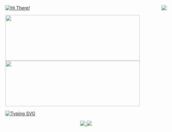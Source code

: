 <p>
  <img align=right src="https://komarev.com/ghpvc/?username=dannyalas&color=f88469" />
  <a href="https://github.com/DannyAlas/typewriter">
   <img src="https://api.danielalas.com/typewriter/?font=Fira+Code&duration=2000&pause=500&color=69DDF8&center=false&width=435&lines=Hi+There!;My+Name+is+Daniel!" alt="Hi There!" />
  </a>
</p>

<p>
  <a href="https://github.com/DannyAlas">
   <img width=420 height=142 src="https://api.danielalas.com/profile-counter" />
  </a>
  <a href="https://danielalas.com">
    <img width=420 height=142 src="https://github-readme-stats.vercel.app/api/pin/?username=DannyAlas&repo=my-site&bg_color=0000&text_color=aaa&title_color=f88469&icon_color=ffc89b&show_icons=true&border_color=aaa&border_radius=24" />
  </a>
</p>

<a href="https://github.com/DannyAlas/typewriter"><img src="https://readme-typing-svg.demolab.com?font=Fira+Code&pause=7000&color=69DDF8&repeat=false&width=435&lines=I'm+working+on.+.+." alt="Typing SVG" /></a>


<p align=center>
  <a href="https://github.com/wildrootlab/SHARCQ">
  <img src="https://github-readme-stats.vercel.app/api/pin/?username=wildrootlab&repo=SHARCQ&bg_color=0000&text_color=aaa&title_color=f88469&icon_color=ffc89b&show_icons=true&border_color=aaa&border_radius=24" />
  </a>
  <a href="https://github.com/DannyAlas/dgg-everywhere">
    <img src="https://github-readme-stats.vercel.app/api/pin/?username=DannyAlas&repo=DGG-Everywhere&bg_color=0000&text_color=aaa&title_color=f88469&icon_color=ffc89b&show_icons=true&border_color=aaa&border_radius=24" />
  </a>
  <br />
</p>
